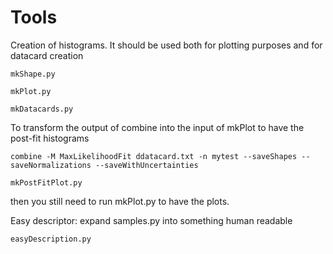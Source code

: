 Tools
====

Creation of histograms. It should be used both for plotting purposes and for datacard creation

    mkShape.py

    mkPlot.py

    mkDatacards.py


To transform the output of combine into the input of mkPlot to have the post-fit histograms

    combine -M MaxLikelihoodFit ddatacard.txt -n mytest --saveShapes --saveNormalizations --saveWithUncertainties

    mkPostFitPlot.py
    
then you still need to run mkPlot.py to have the plots.


Easy descriptor:
expand samples.py into something human readable

    easyDescription.py
